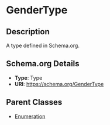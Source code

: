 # GenderType

## Description
A type defined in Schema.org.

## Schema.org Details
- **Type**: Type
- **URI**: https://schema.org/GenderType

## Parent Classes
- [Enumeration](../Enumeration.md)

